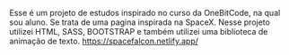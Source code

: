 Esse é um projeto de estudos inspirado no curso da OneBitCode, na qual sou aluno. Se trata de uma pagina inspirada na SpaceX. Nesse projeto utilizei HTML, SASS, BOOTSTRAP e também utilizei uma biblioteca de animação de texto.
https://spacefalcon.netlify.app/

